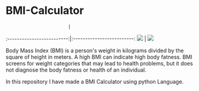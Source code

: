# BMI-Calculator

                           |  
:-------------------------:|:-------------------------:
![](![image](https://github.com/99-chetna/BMI-Calculator/assets/112334463/83ff3276-3243-49d9-bc0b-b9c138957400)
)  |  ![](![image](https://github.com/99-chetna/BMI-Calculator/assets/112334463/e0248fec-cc6b-4aad-85ac-436942118203)
)



Body Mass Index (BMI) is a person's weight in kilograms divided by the square of height in meters. A high BMI can indicate high body fatness. BMI screens for weight categories that may lead to health problems, but it does not diagnose the body fatness or health of an individual.

In this repository I have made a BMI Calculator using python Language.
